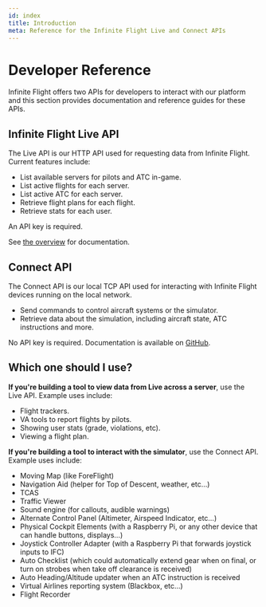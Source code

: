 ```yaml
---
id: index
title: Introduction
meta: Reference for the Infinite Flight Live and Connect APIs
---
```


# Developer Reference

Infinite Flight offers two APIs for developers to interact with our platform and this section provides documentation and reference guides for these APIs.



## Infinite Flight Live API

The Live API is our HTTP API used for requesting data from Infinite Flight. Current features include:

- List available servers for pilots and ATC in-game.
- List active flights for each server.
- List active ATC for each server.
- Retrieve flight plans for each flight.
- Retrieve stats for each user.

An API key is required.

See [the overview](/guide/developer-reference/live-api/overview) for documentation.



## Connect API

The Connect API is our local TCP API used for interacting with Infinite Flight devices running on the local network.

- Send commands to control aircraft systems or the simulator.
- Retrieve data about the simulation, including aircraft state, ATC instructions and more.

No API key is required. Documentation is available on [GitHub](https://github.com/flyingdevelopmentstudio/infiniteflight-api).



## Which one should I use?

**If you're building a tool to view data from Live across a server**, use the Live API. Example uses include:

- Flight trackers.
- VA tools to report flights by pilots.
- Showing user stats (grade, violations, etc).
- Viewing a flight plan.

**If you're building a tool to interact with the simulator**, use the Connect API. Example uses include:

- Moving Map (like ForeFlight)
- Navigation Aid (helper for Top of Descent, weather, etc…)
- TCAS
- Traffic Viewer
- Sound engine (for callouts, audible warnings)
- Alternate Control Panel (Altimeter, Airspeed Indicator, etc…)
- Physical Cockpit Elements (with a Raspberry Pi, or any other device that can handle buttons, displays…)
- Joystick Controller Adapter (with a Raspberry Pi that forwards joystick inputs to IFC)
- Auto Checklist (which could automatically extend gear when on final, or turn on strobes when take off clearance is received)
- Auto Heading/Altitude updater when an ATC instruction is received
- Virtual Airlines reporting system (Blackbox, etc…)
- Flight Recorder